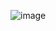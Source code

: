 ![image](https://github.com/arshh020/DSA_CSF211/assets/97453665/bb371f5e-a74a-448f-a630-6259c443d74e)
